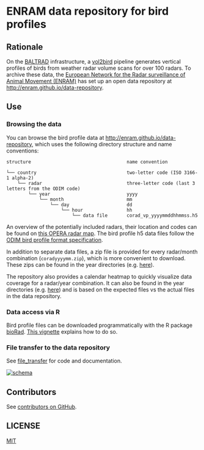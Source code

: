 # ENRAM data repository for bird profiles

## Rationale

On the [BALTRAD](http://baltrad.eu/) infrastructure, a [vol2bird](https://github.com/adokter/vol2bird) pipeline generates vertical profiles of birds from weather radar volume scans for over 100 radars. To archive these data, the [European Network for the Radar surveillance of Animal Movement (ENRAM)](http://enram.eu) has set up an open data repository at http://enram.github.io/data-repository.

## Use

### Browsing the data

You can browse the bird profile data at http://enram.github.io/data-repository, which uses the following directory structure and name conventions:

```
structure                                   name convention

└── country                                 two-letter code (ISO 3166-1 alpha-2)
    └── radar                               three-letter code (last 3 letters from the ODIM code)
        └── year                            yyyy
            └── month                       mm
                └── day                     dd
                    └── hour                hh
                        └── data file       corad_vp_yyyymmddhhmmss.h5
```
An overview of the potentially included radars, their location and codes can be found on [this OPERA radar map](http://eumetnet.eu/wp-content/themes/aeron-child/observations-programme/current-activities/opera/database/OPERA_Database/index.html). The bird profile h5 data files follow the [ODIM bird profile format specification](https://github.com/adokter/vol2bird/wiki/ODIM-bird-profile-format-specification).

In addition to separate data files, a zip file is provided for every radar/month combination (`coradyyyymm.zip`), which is more convenient to download. These zips can be found in the year directories (e.g. [here](http://enram.github.io/data-repository/?prefix=nl/dbl/2017/)).

The repository also provides a calendar heatmap to quickly visualize data coverage for a radar/year combination. It can also be found in the year directories (e.g. [here](http://enram.github.io/data-repository/?prefix=nl/dbl/2017/)) and is based on the expected files vs the actual files in the data repository.

### Data access via R

Bird profile files can be downloaded programmatically with the R package [bioRad](https://github.com/adokter/bioRad). [This vignette](https://github.com/enram/bioRad/blob/master/vignettes/intro_vp.Rmd) explains how to do so.

### File transfer to the data repository

See [file_transfer](file_transfer) for code and documentation.

[![schema](https://cdn.rawgit.com/enram/data-repository/e23d27b4/schema.svg)](schema.svg)

## Contributors

See [contributors on GitHub](https://github.com/enram/data-repository/graphs/contributors).

## LICENSE

[MIT](LICENSE)

